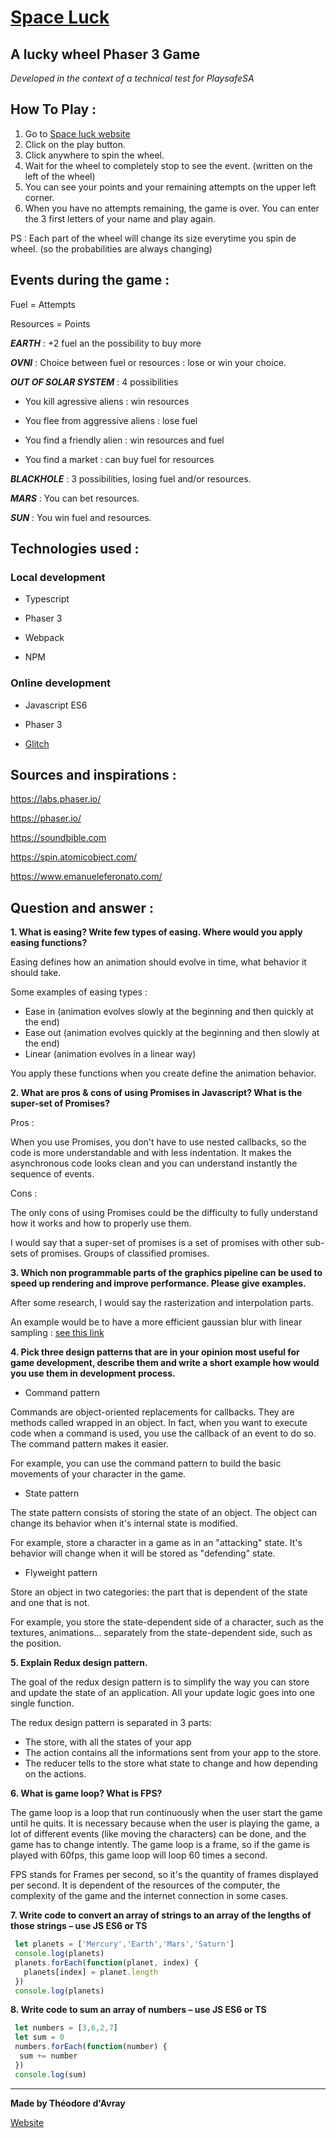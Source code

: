 # [Space Luck](https://space-luck.glitch.me/)
## A lucky wheel Phaser 3 Game
_Developed in the context of a technical test for PlaysafeSA_

## How To Play :
1. Go to [Space luck website](https://space-luck.glitch.me/)
2. Click on the play button.
3. Click anywhere to spin the wheel.
4. Wait for the wheel to completely stop to see the event. (written on the left of the wheel)
5. You can see your points and your remaining attempts on the upper left corner.
6. When you have no attempts remaining, the game is over. You can enter the 3 first letters of your name and play again.

PS : Each part of the wheel will change its size everytime you spin de wheel. (so the probabilities are always changing)

## Events during the game :
Fuel = Attempts

Resources = Points

**_EARTH_** : +2 fuel an the possibility to buy more

**_OVNI_** : Choice between fuel or resources : lose or win your choice.

**_OUT OF SOLAR SYSTEM_** : 4 possibilities

   - You kill agressive aliens : win resources
    
   - You flee from aggressive aliens : lose fuel
    
   - You find a friendly alien : win resources and fuel
    
   - You find a market : can buy fuel for resources
    
**_BLACKHOLE_** : 3 possibilities, losing fuel and/or resources.

**_MARS_** : You can bet resources.

**_SUN_** : You win fuel and resources.

## Technologies used :
### Local development
- Typescript

- Phaser 3

- Webpack

- NPM

### Online development
- Javascript ES6

- Phaser 3

- [Glitch](https://glitch.com/)

## Sources and inspirations :
https://labs.phaser.io/

https://phaser.io/

https://soundbible.com

https://spin.atomicobject.com/

https://www.emanueleferonato.com/

## Question and answer :
**1. What is easing? Write few types of easing. Where would you apply easing functions?**

Easing defines how an animation should evolve in time, what behavior it should take.

Some examples of easing types :
- Ease in (animation evolves slowly at the beginning and then quickly at the end)
- Ease out (animation evolves quickly at the beginning and then slowly at the end)
- Linear (animation evolves in a linear way)

You apply these functions when you create define the animation behavior.

**2. What are pros & cons of using Promises in Javascript?  What is the super-set of Promises?**

Pros :

When you use Promises, you don't have to use nested callbacks, so the code is more understandable and with less indentation.
It makes the asynchronous code looks clean and you can understand instantly the sequence of events.

Cons :

The only cons of using Promises could be the difficulty to fully understand how it works and how to properly use them.

I would say that a super-set of promises is a set of promises with other sub-sets of promises. Groups of classified promises.

**3. Which non programmable parts of the graphics pipeline can be used to speed up rendering and improve performance. Please give examples.**

After some research, I would say the rasterization and interpolation parts.

An example would be to have a more efficient gaussian blur with linear sampling : [see this link](http://rastergrid.com/blog/2010/09/efficient-gaussian-blur-with-linear-sampling/)

**4. Pick three design patterns that are in your opinion most useful for game development, describe them and write a short example how would you use them in development process.**

- Command pattern

Commands are object-oriented replacements for callbacks. They are methods called wrapped in an object. In fact, when you want to execute code when a command is used, you use the callback of an event to do so. The command pattern makes it easier.

For example, you can use the command pattern to build the basic movements of your character in the game.

- State pattern

The state pattern consists of storing the state of an object. The object can change its behavior when it's internal state is modified.

For example, store a character in a game as in an "attacking" state. It's behavior will change when it will be stored as "defending" state.

- Flyweight pattern

Store an object in two categories: the part that is dependent of the state and one that is not.

For example, you store the state-dependent side of a character, such as the textures, animations... separately from the state-dependent side, such as the position.


**5. Explain Redux design pattern.**

The goal of the redux design pattern is to simplify the way you can store and update the state of an application. All your update logic goes into one single function. 

The redux design pattern is separated in 3 parts:
- The store, with all the states of your app
- The action contains all the informations sent from your app to the store.
- The reducer tells to the store what state to change and how depending on the actions.


**6. What is game loop? What is FPS?**

The game loop is a loop that run continuously when the user start the game until he quits. 
It is necessary because when the user is playing the game, a lot of different events (like moving the characters) can be done, and the game has to change intently. The game loop is a frame, so if the game is played with 60fps, this game loop will loop 60 times a second. 

FPS stands for Frames per second, so it's the quantity of frames displayed per second. It is dependent of the resources of the computer, the complexity of the game and the internet connection in some cases.

**7. Write code to convert an array of strings to an array of the lengths of those strings – use JS ES6 or TS**

```javascript
 let planets = ['Mercury','Earth','Mars','Saturn']
 console.log(planets)
 planets.forEach(function(planet, index) {
   planets[index] = planet.length
 })
 console.log(planets)
```

**8. Write code to sum an array of numbers – use JS ES6 or TS**

```javascript
 let numbers = [3,6,2,7]
 let sum = 0
 numbers.forEach(function(number) {
  sum += number
 })
 console.log(sum)
```

***
**Made by Théodore d'Avray**

[Website](https://theodore-davray.eu/)
